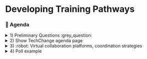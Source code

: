# Developing Training Pathways
### :scroll: Agenda

<details>
  <summary>1) Preliminary Questions :grey_question: </summary>
  
  1. I consider myself to be an introvert, and _**not**_ an extrovert.
[![](https://api.gh-polls.com/poll/01E4W147RRAJHDFX5NN68STKG3/1)%20Strongly%20agree%20(I%20prefer%20spending%20time%20alone))](https://api.gh-polls.com/poll/01E4W147RRAJHDFX5NN68STKG3/1)%20Strongly%20agree%20(I%20prefer%20spending%20time%20alone)/vote)
[![](https://api.gh-polls.com/poll/01E4W147RRAJHDFX5NN68STKG3/2)%20Somewhat%20agree%20(I%20mostly%20prefer%20spending%20time%20alone%2C%20but%20don't%20mind%20company))](https://api.gh-polls.com/poll/01E4W147RRAJHDFX5NN68STKG3/2)%20Somewhat%20agree%20(I%20mostly%20prefer%20spending%20time%20alone%2C%20but%20don't%20mind%20company)/vote)
[![](https://api.gh-polls.com/poll/01E4W147RRAJHDFX5NN68STKG3/3)%20Neutral%20(I'm%20fine%20either%20way))](https://api.gh-polls.com/poll/01E4W147RRAJHDFX5NN68STKG3/3)%20Neutral%20(I'm%20fine%20either%20way)/vote)
[![](https://api.gh-polls.com/poll/01E4W147RRAJHDFX5NN68STKG3/4)%20Somewhat%20disagree%20(I%20love%20to%20be%20around%20people))](https://api.gh-polls.com/poll/01E4W147RRAJHDFX5NN68STKG3/4)%20Somewhat%20disagree%20(I%20love%20to%20be%20around%20people)/vote)
[![](https://api.gh-polls.com/poll/01E4W147RRAJHDFX5NN68STKG3/5)%20Strongly%20disagree%20(I%20love%20to%20around%20people%2C%20and%20love%20to%20party!!))](https://api.gh-polls.com/poll/01E4W147RRAJHDFX5NN68STKG3/5)%20Strongly%20disagree%20(I%20love%20to%20around%20people%2C%20and%20love%20to%20party!!)/vote)
  2. list
     * With some
     * Sub bullets
</details>

<details>
  <summary>2) Show TechChange agenda page </summary>
  <ol type="a">
  <li>Run through</li>
  <li>Google Docs</li>
  <li>Mural</li>
  <li>Github Surveys/ Google forms</li>
</ol>     
</details>

<details>
  <summary>3) :robot: Virtual collaboration platforms, coordination strategies </summary>
  <ol type="a">
  <li>something</li>
  <li>something else</li>
  <li>more stuff</li>
  <li>last thing</li>
</ol>    
    <details>
<summary> More stuff collapsed :grinning: </summary>

blah blah blah
</details>
</details>

<details>
  <summary>4) Poll example </summary>
  
[![](https://api.gh-polls.com/poll/01E4VXNASD25Z386XK63T0KGE7/test1)](https://api.gh-polls.com/poll/01E4VXNASD25Z386XK63T0KGE7/test1/vote)
[![](https://api.gh-polls.com/poll/01E4VXNASD25Z386XK63T0KGE7/test2)](https://api.gh-polls.com/poll/01E4VXNASD25Z386XK63T0KGE7/test2/vote)
[![](https://api.gh-polls.com/poll/01E4VXNASD25Z386XK63T0KGE7/test3)](https://api.gh-polls.com/poll/01E4VXNASD25Z386XK63T0KGE7/test3/vote)

[Website used to generate poll](https://app.gh-polls.com/ "GitHub poll app")

</details>
